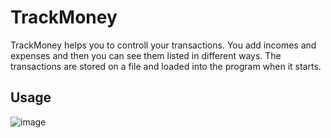 # TrackMoney

TrackMoney helps you to controll your transactions. You add incomes and expenses and then you can see them listed in different ways. The transactions are stored on a file and loaded into the program when it starts.

## Usage

![image](https://github.com/karinastrand/TrackMoney/assets/150491879/0e7f093f-5734-4747-8317-be8464d07a0f)
